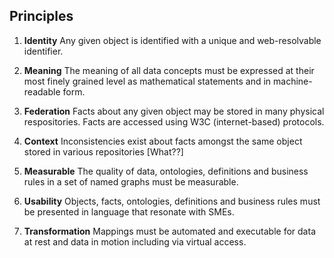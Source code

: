 ## Principles 

1. **Identity** Any given object is identified with a unique and web-resolvable identifier.

2. **Meaning** The meaning of all data concepts must be expressed at their most finely grained level as mathematical statements and in machine-readable form. 

3. **Federation** Facts about any given object may be stored in many physical respositories. Facts are accessed using W3C (internet-based) protocols. 

4. **Context** Inconsistencies exist about facts amongst the same object stored in various repositories [What??]

5. **Measurable** The quality of data, ontologies, definitions and business rules in a set of named graphs must be measurable.  

6. **Usability** Objects, facts, ontologies, definitions and business rules must be presented in language that resonate with SMEs.

7. **Transformation** Mappings must be automated and executable for data at rest and data in motion including via virtual access. 
